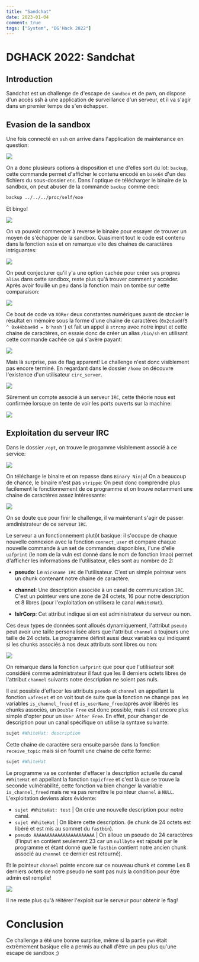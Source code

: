 ```yaml
---
title: "Sandchat"
date: 2023-01-04
comment: true
tags: ["System", "DG'Hack 2022"]
---
```


# DGHACK 2022: Sandchat

## Introduction

Sandchat est un challenge de d'escape de `sandbox` et de pwn, on dispose d'un accès ssh à une application de surveillance d'un serveur, et il va s'agir dans un premier temps de s'en échapper.

## Evasion de la sandbox

Une fois connecté en `ssh` on arrive dans l'application de maintenance en question:

![](./assets/Capture_0.PNG)

On a donc plusieurs options à disposition et une d'elles sort du lot: 
`backup`, cette commande permet d'afficher le contenu encodé en `base64` d'un des fichiers du sous-dossier `etc`.
Dans l'optique de télécharger le binaire de la sandbox, on peut abuser de la commande `backup` comme ceci:

```bash
backup ../../../proc/self/exe
```
Et bingo!

![](./assets/Capture_1.PNG)

On va pouvoir commencer à reverse le binaire pour essayer de trouver un moyen de s'échapper de la sandbox. Quasiment tout le code est contenu dans la fonction `main` et on remarque vite des chaines de caractères intriguantes:

![](./assets/strings.PNG)

On peut conjecturer qu'il y'a une option cachée pour créer ses propres `alias` dans cette sandbox, reste plus qu'à trouver comment y accéder. Après avoir fouillé un peu dans la fonction main on tombe sur cette comparaison:

![](./assets/comp.PNG)

Ce bout de code va `XORer` deux constantes numériques avant de stocker le résultat en mémoire sous la forme d'une chaine de caractères (`0x2cdaddf5 ^ 0x44bbae9d = b'hash'`)
et fait un appel à `strcmp` avec notre input et cette chaine de caractères, on essaie donc de créer un alias `/bin/sh` en utilisant cette commande cachée ce qui s'avère payant:

![](./assets/Capture_2.PNG)

Mais là surprise, pas de flag apparent! Le challenge n'est donc visiblement pas encore terminé. En regardant dans le dossier `/home` on découvre l'existence d'un utilisateur `circ_server`.

![](./assets/Capture_3.PNG)

Sûrement un compte associé à un serveur `IRC`, cette théorie nous est confirmée lorsque on tente de voir les ports ouverts sur la machine:

![](./assets/Capture_4.PNG)

## Exploitation du serveur IRC

Dans le dossier `/opt`, on trouve le progamme visiblement associé à ce service:

![](./assets/Capture_5.PNG)

On télécharge le binaire et on repasse dans `Binary Ninja`! On a beaucoup de chance, le binaire n'est pas `strippé`: On peut donc comprendre plus facilement le fonctionnement de ce programme et on trouve notamment une chaine de caractères assez intéressante:

![](./assets/admin.PNG)

On se doute que pour finir le challenge, il va maintenant s'agir de passer amdinistrateur de ce serveur `IRC`.

Le serveur a un fonctionnement plutôt basique: il s'occupe de chaque nouvelle connexion avec la fonction `connect_user` et compare chaque nouvelle commande à un set de commandes disponibles, l'une d'elle `uafprint` (le nom de la vuln est donné dans le nom de fonction lmao) permet d'afficher les informations de l'utilisateur, elles sont au nombre de 2:

* **pseudo**: Le `nickname IRC` de l'utilisateur. C'est un simple pointeur vers un chunk contenant notre chaine de caractère.

* **channel**: Une description associée à un canal de communication `IRC`. C'est un pointeur vers une zone de 24 octets, 16 pour notre description et 8 libres (pour l'exploitation on utilisera le canal `#WhiteHat`).

* **IsIrCorp**: Cet attribut indique si on est administrateur du serveur ou non.

Ces deux types de données sont alloués dynamiquement, l'attribut `pseudo` peut avoir une taille personalisée alors que l'attribut `channel` a toujours une taille de 24 octets. Le programme définit aussi deux variables qui indiquent si les chunks associés à nos deux attributs sont libres ou non:

![](./assets/freed.PNG)

On remarque dans la fonction `uafprint` que pour que l'utilisateur soit considéré comme administrateur il faut que les 8 derniers octets libres de l'attribut `channel` suivants notre description ne soient pas nuls.

Il est possible d'effacer les attributs `pseudo` et `channel` en appellant la fonction `uafreset` et on voit tout de suite que la fonction ne change pas les variables `is_channel_freed` et `is_userName_freed`après avoir libérés les chunks associés, un `Double Free` est donc possible, mais il est encore plus simple d'opter pour un `User After Free`.
En effet, pour changer de description pour un canal spécifique on utilise la syntaxe suivante:

```bash
sujet #WhiteHat: description
```

Cette chaine de caractère sera ensuite parsée dans la fonction `receive_topic` mais si on fournit une chaine de cette forme:

```bash
sujet #WhiteHat
```

Le programme va se contenter d'effacer la description actuelle du canal `#WhiteHat` en appellant la fonction `topicfree` et c'est là que se trouve la seconde vulnérabilité, cette fonction va bien changer la variable `is_channel_freed` mais ne va pas remettre le pointeur `channel` à `NULL`. L'exploitation deviens alors évidente:

* `sujet #WhiteHat: test` | On crée une nouvelle description pour notre canal.
* `sujet #WhiteHat` | On libère cette description. (le chunk de 24 octets est libéré et est mis au sommet du `fastbin`).
* `pseudo AAAAAAAAAAAAAAAAAAAAAAA` | On alloue un pseudo de 24 caractères (l'input en contient seulement 23 car un `nullbyte` est rajouté par le programme et étant donné que le `fastbin` contient notre ancien chunk associé au `channel` ce dernier est retourné).

Et le pointeur `channel` pointe encore sur ce nouveau chunk et comme Les 8 derniers octets de notre pseudo ne sont pas nuls la condition pour être admin est remplie!

![](./assets/gotadmin.PNG)

Il ne reste plus qu'à réitérer l'exploit sur le serveur pour obtenir le flag!

# Conclusion

Ce challenge a été une bonne surprise, même si la partie `pwn` était extrèmement basique elle a permis au chall d'être un peu plus qu'une escape de sandbox ;)
